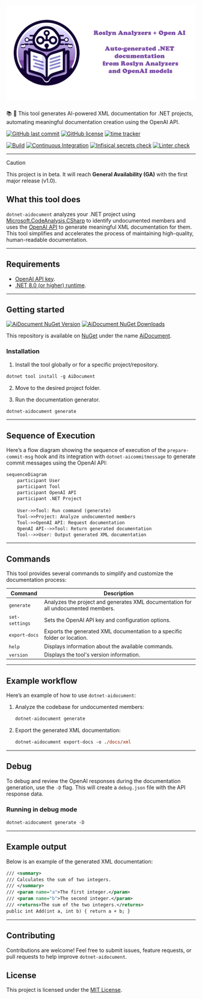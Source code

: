 # ![Generate AI-Powered XML Documentation for .NET Projects](https://raw.githubusercontent.com/guibranco/dotnet-aidocument/main/docs/images/splash.png)

📚 🤖 This tool generates AI-powered XML documentation for .NET projects, automating meaningful documentation creation using the OpenAI API.

[![GitHub last commit](https://img.shields.io/github/last-commit/guibranco/dotnet-aidocument)](https://github.com/guibranco/dotnet-aidocument)
[![GitHub license](https://img.shields.io/github/license/guibranco/dotnet-aidocument)](https://github.com/guibranco/dotnet-aidocument)
[![time tracker](https://wakatime.com/badge/github/guibranco/dotnet-aidocument.svg)](https://wakatime.com/badge/github/guibranco/dotnet-aidocument)

[![Build](https://github.com/guibranco/dotnet-aidocument/actions/workflows/build.yml/badge.svg)](https://github.com/guibranco/dotnet-aidocument/actions/workflows/build.yml)
[![Continuous Integration](https://github.com/guibranco/dotnet-aidocument/actions/workflows/ci.yml/badge.svg)](https://github.com/guibranco/dotnet-aidocument/actions/workflows/ci.yml)
[![Infisical secrets check](https://github.com/guibranco/dotnet-aidocument/actions/workflows/infisical-secrets-check.yml/badge.svg)](https://github.com/guibranco/dotnet-aidocument/actions/workflows/infisical-secrets-check.yml)
[![Linter check](https://github.com/guibranco/dotnet-aidocument/actions/workflows/linter.yml/badge.svg?branch=main)](https://github.com/guibranco/dotnet-aidocument/actions/workflows/linter.yml)

---

> [!CAUTION]
> This project is in beta. It will reach **General Availability (GA)** with the first major release (v1.0).

## What this tool does

`dotnet-aidocument` analyzes your .NET project using [Microsoft.CodeAnalysis.CSharp](https://learn.microsoft.com/en-us/dotnet/csharp/roslyn-sdk/) to identify undocumented members and uses the [OpenAI API](https://platform.openai.com/docs/overview) to generate meaningful XML documentation for them. This tool simplifies and accelerates the process of maintaining high-quality, human-readable documentation.

---

## Requirements

- [OpenAI API key](https://platform.openai.com/api-keys).
- [.NET 8.0 (or higher) runtime](https://dotnet.microsoft.com/en-us/download/dotnet/8.0).

---

## Getting started

[![AiDocument NuGet Version](https://img.shields.io/nuget/v/AiDocument.svg?style=flat)](https://www.nuget.org/packages/AiDocument/)
[![AiDocument NuGet Downloads](https://img.shields.io/nuget/dt/AiDocument.svg?style=flat)](https://www.nuget.org/packages/AiDocument/)

This repository is available on [NuGet](https://www.nuget.org) under the name [AiDocument](https://www.nuget.org/packages/AiDocument/).

### Installation

1. Install the tool globally or for a specific project/repository.

```ps
dotnet tool install -g AiDocument
```

2. Move to the desired project folder.

3. Run the documentation generator.

```ps
dotnet-aidocument generate
```

---

## Sequence of Execution

Here’s a flow diagram showing the sequence of execution of the `prepare-commit-msg` hook and its integration with `dotnet-aicommitmessage` to generate commit messages using the OpenAI API:

```mermaid
sequenceDiagram
    participant User
    participant Tool
    participant OpenAI API
    participant .NET Project

    User->>Tool: Run command (generate)
    Tool->>Project: Analyze undocumented members
    Tool->>OpenAI API: Request documentation
    OpenAI API-->>Tool: Return generated documentation
    Tool-->>User: Output generated XML documentation
```

---

## Commands

This tool provides several commands to simplify and customize the documentation process:

| Command           | Description                                                                                     |
| ----------------- | ----------------------------------------------------------------------------------------------- |
| `generate`        | Analyzes the project and generates XML documentation for all undocumented members.              |
| `set-settings`    | Sets the OpenAI API key and configuration options.                                              |
| `export-docs`     | Exports the generated XML documentation to a specific folder or location.                       |
| `help`            | Displays information about the available commands.                                              |
| `version`         | Displays the tool's version information.                                                        |

---

## Example workflow

Here’s an example of how to use `dotnet-aidocument`:

1. Analyze the codebase for undocumented members:
   ```ps
   dotnet-aidocument generate
   ```

2. Export the generated XML documentation:
   ```ps
   dotnet-aidocument export-docs -o ./docs/xml
   ```

---

## Debug

To debug and review the OpenAI responses during the documentation generation, use the `-D` flag. This will create a `debug.json` file with the API response data.

### Running in debug mode

```ps
dotnet-aidocument generate -D
```

---

## Example output

Below is an example of the generated XML documentation:

```xml
/// <summary>
/// Calculates the sum of two integers.
/// </summary>
/// <param name="a">The first integer.</param>
/// <param name="b">The second integer.</param>
/// <returns>The sum of the two integers.</returns>
public int Add(int a, int b) { return a + b; }
```

---

## Contributing

Contributions are welcome! Feel free to submit issues, feature requests, or pull requests to help improve `dotnet-aidocument`.

## License

This project is licensed under the [MIT License](https://github.com/guibranco/dotnet-aidocument/blob/main/LICENSE).
```
